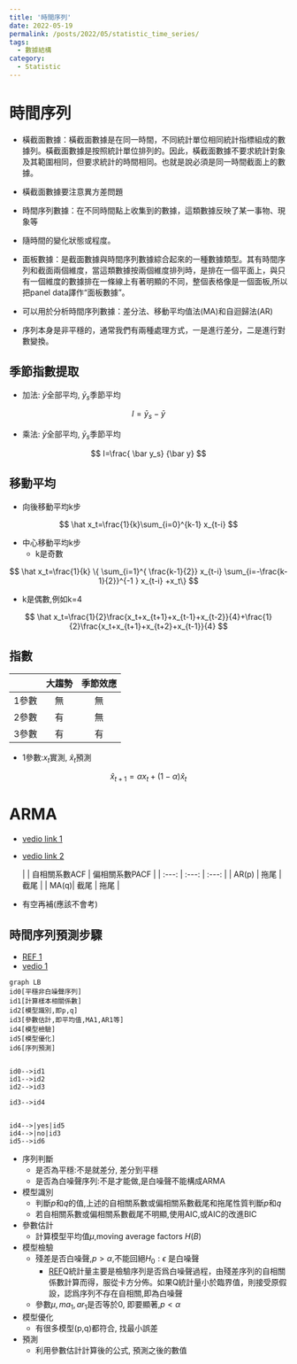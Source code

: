```yaml
---
title: '時間序列'
date: 2022-05-19
permalink: /posts/2022/05/statistic_time_series/
tags:
  - 數據結構
category:
  - Statistic
---
```



# 時間序列

- 橫截面數據：橫截面數據是在同一時間，不同統計單位相同統計指標組成的數據列。橫截面數據是按照統計單位排列的。因此，橫截面數據不要求統計對象及其範圍相同，但要求統計的時間相同。也就是說必須是同一時間截面上的數據。
- 橫截面數據要注意異方差問題
- 時間序列數據：在不同時間點上收集到的數據，這類數據反映了某一事物、現象等
- 隨時間的變化狀態或程度。
- 面板數據：是截面數據與時間序列數據綜合起來的一種數據類型。其有時間序列和截面兩個維度，當這類數據按兩個維度排列時，是排在一個平面上，與只有一個維度的數據排在一條線上有著明顯的不同，整個表格像是一個面板,所以把panel data譯作“面板數據”。



- 可以用於分析時間序列數據：差分法、移動平均值法(MA)和自迴歸法(AR)

- 序列本身是非平穩的，通常我們有兩種處理方式，一是進行差分，二是進行對數變換。

## 季節指數提取
- 加法: $\bar y$全部平均, $\bar y_s$季節平均


$$
I=\bar y_s - \bar y
$$

- 乘法: $\bar y$全部平均, $\bar y_s$季節平均

$$
I=\frac{ \bar y_s} {\bar y}
$$


## 移動平均
- 向後移動平均k步



$$
\hat x_t=\frac{1}{k}\sum_{i=0}^{k-1} x_{t-i}
$$

- 中心移動平均k步
  - k是奇數

$$
\hat x_t=\frac{1}{k} \{ \sum_{i=1}^{ \frac{k-1}{2}} x_{t-i} \sum_{i=-\frac{k-1}{2}}^{-1 } x_{t-i} +x_t\}
$$

  - k是偶數,例如k=4

$$
\hat x_t=\frac{1}{2}\frac{x_t+x_{t+1}+x_{t-1}+x_{t-2}}{4}+\frac{1}{2}\frac{x_t+x_{t+1}+x_{t+2}+x_{t-1}}{4}
$$

## 指數

  |       |  大趨勢     | 季節效應      |
| :---: | :---: | :---: |
|    1參數   |  無     |  無     |
|    2參數  |   有    |  無     |
|    3參數   |    有   |   有    |


- 1參數:$x_t$實測, $\hat x_t$預測
  
$$
\hat x_{t+1}=\alpha  x_{t}+(1-\alpha) \hat x_{t}
$$


# ARMA
- [vedio link 1](https://www.bilibili.com/video/BV1Ev411h7nT/?spm_id_from=333.788.recommend_more_video.-1)
- [vedio link 2](https://www.bilibili.com/video/BV18g411u7ms/?spm_id_from=333.788.recommend_more_video.-1)

  |       |  自相關系數ACF     | 偏相關系數PACF      |
| :---: | :---: | :---: |
|    AR(p)   |  拖尾    |  截尾     |
|    MA(q)|   截尾    |  拖尾     |


- 有空再補(應該不會考)

## 時間序列預測步驟
- [REF 1](https://www.zhihu.com/question/52866306)
- [vedio 1](https://www.youtube.com/watch?v=wF42Z3R2Bz8)

```mermaid
graph LB
id0[平穩非白噪聲序列]
id1[計算樣本相關係數]
id2[模型識別,即p,q]
id3[參數估計,即平均值,MA1,AR1等]
id4[模型檢驗]
id5[模型優化]
id6[序列預測]


id0-->id1
id1-->id2
id2-->id3

id3-->id4


id4-->|yes|id5
id4-->|no|id3
id5-->id6
```

- 序列判斷
  - 是否為平穩:不是就差分, 差分到平穩
  - 是否為白噪聲序列:不是才能做,是白噪聲不能構成ARMA
- 模型識別
  - 判斷$p$和$q$的值,上述的自相關系數或偏相關系數截尾和拖尾性質判斷$p$和$q$
  - 若自相關系數或偏相關系數截尾不明顯,使用AIC,或AIC的改進BIC
- 參數估計
  - 計算模型平均值$\mu$,moving average factors $H(B)$
- 模型檢驗
  - 殘差是否白噪聲,$p>\alpha$,不能回絕$H_0:\epsilon$ 是白噪聲
    - [REF](https://bbs.pinggu.org/forum.php?mod=viewthread&action=printable&tid=445325)Q統計量主要是檢驗序列是否爲白噪聲過程，由殘差序列的自相關係數計算而得，服從卡方分佈。如果Q統計量小於臨界值，則接受原假設，認爲序列不存在自相關,即為白噪聲
  - 參數$\mu,ma_1, ar_1$是否等於0, 即要顯著,$p<\alpha$
- 模型優化
  - 有很多模型(p,q)都符合, 找最小誤差
- 預測
  - 利用參數估計計算後的公式, 預測之後的數值